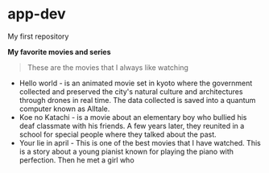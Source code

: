 # app-dev
My first repository

**My favorite movies and series**

> These are the movies that I always like watching
  - Hello world - is an animated movie set in kyoto where the government collected and preserved the city's natural culture and architectures through drones in real time. The data collected is saved into a quantum computer known as Alltale. 
  - Koe no Katachi - is a movie about an elementary boy who bullied his deaf classmate with his friends. A few years later, they reunited in a school for special people where they talked about the past.
  - Your lie in april - This is one of the best movies that I have watched. This is a story about a young pianist known for playing the piano with perfection. Then he met a girl who 
 
